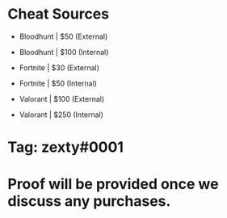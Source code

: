 # Cheat Sources
- Bloodhunt | $50 (External)
- Bloodhunt | $100 (Internal)

- Fortnite | $30 (External)
- Fortnite | $50 (Internal)

- Valorant | $100 (External)
- Valorant | $250 (Internal)

# Tag: zexty#0001
# Proof will be provided once we discuss any purchases.
